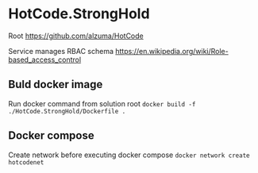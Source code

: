 # HotCode.StrongHold

Root https://github.com/alzuma/HotCode

Service manages RBAC schema https://en.wikipedia.org/wiki/Role-based_access_control


## Buld docker image
Run docker command from solution root `docker build -f ./HotCode.StrongHold/Dockerfile .`

## Docker compose
Create network before executing docker compose `docker network create hotcodenet`
